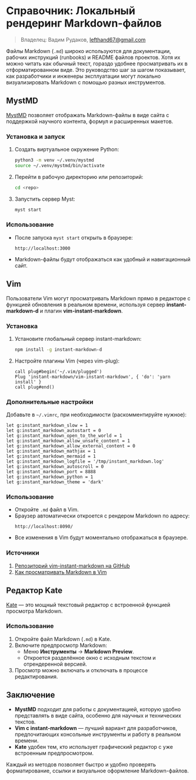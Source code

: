 # Справочник: Локальный рендеринг Markdown-файлов

> Владелец: Вадим Рудаков, lefthand67@gmail.com

Файлы Markdown (`.md`) широко используются для документации, рабочих инструкций (runbooks) и README файлов проектов. Хотя их можно читать как обычный текст, гораздо удобнее просматривать их в отформатированном виде. Это руководство шаг за шагом показывает, как разработчики и инженеры эксплуатации могут локально визуализировать Markdown с помощью разных инструментов.

## MystMD

[MystMD](https://mystmd.org/) позволяет отображать Markdown-файлы в виде сайта с поддержкой научного контента, формул и расширенных макетов.

### Установка и запуск
1. Создать виртуальное окружение Python:
   ```bash
   python3 -m venv ~/.venv/mystmd
   source ~/.venv/mystmd/bin/activate
   ```
2. Перейти в рабочую директорию или репозиторий:
   ```bash
   cd <repo>
   ```
3. Запустить сервер Myst:
   ```bash
   myst start
   ```

### Использование
- После запуска `myst start` открыть в браузере:
  ```
  http://localhost:3000
  ```
- Markdown-файлы будут отображаться как удобный и навигационный сайт.

## Vim

Пользователи Vim могут просматривать Markdown прямо в редакторе с функцией обновления в реальном времени, используя сервер **instant-markdown-d** и плагин **vim-instant-markdown**.

### Установка
1. Установите глобальный сервер instant-markdown:
   ```bash
   npm install -g instant-markdown-d
   ```
2. Настройте плагины Vim (через vim-plug):
   ```vim
   call plug#begin('~/.vim/plugged')
   Plug 'instant-markdown/vim-instant-markdown', { 'do': 'yarn install' }
   call plug#end()
   ```

### Дополнительные настройки
Добавьте в `~/.vimrc`, при необходимости (раскомментируйте нужное):
```vim
let g:instant_markdown_slow = 1
let g:instant_markdown_autostart = 0
let g:instant_markdown_open_to_the_world = 1
let g:instant_markdown_allow_unsafe_content = 1
let g:instant_markdown_allow_external_content = 0
let g:instant_markdown_mathjax = 1
let g:instant_markdown_mermaid = 1
let g:instant_markdown_logfile = '/tmp/instant_markdown.log'
let g:instant_markdown_autoscroll = 0
let g:instant_markdown_port = 8888
let g:instant_markdown_python = 1
let g:instant_markdown_theme = 'dark'
```

### Использование
- Откройте `.md` файл в Vim.  
- Браузер автоматически откроется с рендером Markdown по адресу:
  ```
  http://localhost:8090/
  ```
- Все изменения в Vim будут моментально отображаться в браузере.

### Источники
1. [Репозиторий vim-instant-markdown на GitHub](https://github.com/instant-markdown/vim-instant-markdown)  
2. [Как просматривать Markdown в Vim](https://blog.markdowntools.com/posts/how-to-preview-rendered-markdown-in-vim)  

## Редактор Kate

[Kate](https://kate-editor.org/) — это мощный текстовый редактор с встроенной функцией просмотра Markdown.

### Использование
1. Откройте файл Markdown (`.md`) в Kate.  
2. Включите предпросмотр Markdown:
   - Меню **Инструменты** → **Markdown Preview**.  
   - Откроется разделённое окно с исходным текстом и отрендеренной версией.  
3. Просмотр можно включать и отключать в процессе редактирования.

## Заключение

- **MystMD** подходит для работы с документацией, которую удобно представлять в виде сайта, особенно для научных и технических текстов.  
- **Vim с instant-markdown** — лучший вариант для разработчиков, предпочитающих консольные инструменты и работу в реальном времени.  
- **Kate** удобен тем, кто использует графический редактор с уже встроенным предпросмотром.  

Каждый из методов позволяет быстро и удобно проверять форматирование, ссылки и визуальное оформление Markdown-файлов.
